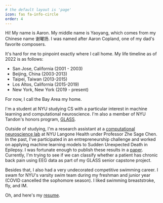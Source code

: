 ```yaml
---
# the default layout is 'page'
icon: fas fa-info-circle
order: 4
---
```


Hi! My name is Aaron. My middle name is Yaoyang, which comes from my Chinese name 谢曜扬. I was named after Aaron Copland, one of my dad's favorite composers. 

It's hard for me to pinpoint exactly where I call home. My life timeline as of 2022 is as follows:

* San Jose, California (2001 - 2003)
* Beijing, China (2003-2013)
* Taipei, Taiwan (2013-2015)
* Los Altos, California (2015-2019)
* New York, New York (2019 - present)

For now, I call the Bay Area my home.

I'm a student at NYU studying CS with a particular interest in machine learning and computational neuroscience. I'm also a member of NYU Tandon's honors program, [GLASS](https://engineering.nyu.edu/academics/support-services/undergraduate/glass). 

Outside of studying, I'm a research assistant at a [computational neuroscience lab](http://www.cn3laboratory.org/home.html) at NYU Langone Health under Professor Zhe Sage Chen. In the past, I've participated in an entrepreneurship challenge and worked on applying machine learning models to Sudden Unexpected Death in Epilepsy. I was fortunate enough to publish these results in a [paper](https://www.frontiersin.org/articles/10.3389/fneur.2022.858333/full). Currently, I'm trying to see if we can classify whether a patient has chronic back pain using EEG data as part of my GLASS senior capstone project. 

Besides that, I also had a very undecorated competitive swimming career. I swam for NYU's varsity swim team during my freshman and junior year (COVID cancelled the sophomore season). I liked swimming breaststroke, fly, and IM. 

Oh, and here's my [resume](https://aaronh314.github.io/assets/Aaron_Hsieh_Resume.pdf).